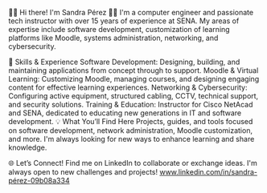 👩‍💻 Hi there! I'm Sandra Pérez 👩‍🏫
I'm a computer engineer and passionate tech instructor with over 15 years of experience at SENA. My areas of expertise include software development, customization of learning platforms like Moodle, systems administration, networking, and cybersecurity.

🚀 Skills & Experience
Software Development: Designing, building, and maintaining applications from concept through to support.
Moodle & Virtual Learning: Customizing Moodle, managing courses, and designing engaging content for effective learning experiences.
Networking & Cybersecurity: Configuring active equipment, structured cabling, CCTV, technical support, and security solutions.
Training & Education: Instructor for Cisco NetAcad and SENA, dedicated to educating new generations in IT and software development.
💡 What You’ll Find Here
Projects, guides, and tools focused on software development, network administration, Moodle customization, and more. I'm always looking for new ways to enhance learning and share knowledge.

🌐 Let’s Connect!
Find me on LinkedIn to collaborate or exchange ideas. I'm always open to new challenges and projects!
www.linkedin.com/in/sandra-pérez-09b08a334

